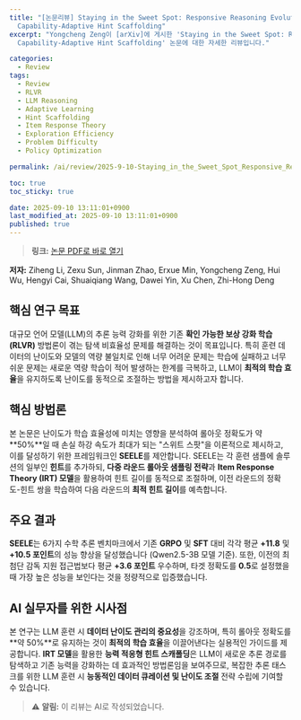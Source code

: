```yaml
---
title: "[논문리뷰] Staying in the Sweet Spot: Responsive Reasoning Evolution via
  Capability-Adaptive Hint Scaffolding"
excerpt: "Yongcheng Zeng이 [arXiv]에 게시한 'Staying in the Sweet Spot: Responsive Reasoning Evolution via
  Capability-Adaptive Hint Scaffolding' 논문에 대한 자세한 리뷰입니다."

categories:
  - Review
tags:
  - Review
  - RLVR
  - LLM Reasoning
  - Adaptive Learning
  - Hint Scaffolding
  - Item Response Theory
  - Exploration Efficiency
  - Problem Difficulty
  - Policy Optimization

permalink: /ai/review/2025-9-10-Staying_in_the_Sweet_Spot_Responsive_Reasoning_Evolution_via_Capability-Adaptive_Hint_Scaffolding/

toc: true
toc_sticky: true

date: 2025-09-10 13:11:01+0900
last_modified_at: 2025-09-10 13:11:01+0900
published: true
---
```

> **링크:** [논문 PDF로 바로 열기](https://arxiv.org/abs/2509.06923)

**저자:** Ziheng Li, Zexu Sun, Jinman Zhao, Erxue Min, Yongcheng Zeng, Hui Wu, Hengyi Cai, Shuaiqiang Wang, Dawei Yin, Xu Chen, Zhi-Hong Deng



## 핵심 연구 목표
대규모 언어 모델(LLM)의 추론 능력 강화를 위한 기존 **확인 가능한 보상 강화 학습(RLVR)** 방법론이 겪는 탐색 비효율성 문제를 해결하는 것이 목표입니다. 특히 훈련 데이터의 난이도와 모델의 역량 불일치로 인해 너무 어려운 문제는 학습에 실패하고 너무 쉬운 문제는 새로운 역량 학습이 적어 발생하는 한계를 극복하고, LLM이 **최적의 학습 효율**을 유지하도록 난이도를 동적으로 조절하는 방법을 제시하고자 합니다.

## 핵심 방법론
본 논문은 난이도가 학습 효율성에 미치는 영향을 분석하여 롤아웃 정확도가 약 **50%**일 때 손실 하강 속도가 최대가 되는 "스위트 스팟"을 이론적으로 제시하고, 이를 달성하기 위한 프레임워크인 **SEELE**를 제안합니다. SEELE는 각 훈련 샘플에 솔루션의 일부인 **힌트**를 추가하되, **다중 라운드 롤아웃 샘플링 전략**과 **Item Response Theory (IRT) 모델**을 활용하여 힌트 길이를 동적으로 조절하며, 이전 라운드의 정확도-힌트 쌍을 학습하여 다음 라운드의 **최적 힌트 길이**를 예측합니다.

## 주요 결과
**SEELE**는 6가지 수학 추론 벤치마크에서 기존 **GRPO** 및 **SFT** 대비 각각 평균 **+11.8** 및 **+10.5 포인트**의 성능 향상을 달성했습니다 (Qwen2.5-3B 모델 기준). 또한, 이전의 최첨단 감독 지원 접근법보다 평균 **+3.6 포인트** 우수하며, 타겟 정확도를 **0.5**로 설정했을 때 가장 높은 성능을 보인다는 것을 정량적으로 입증했습니다.

## AI 실무자를 위한 시사점
본 연구는 LLM 훈련 시 **데이터 난이도 관리의 중요성**을 강조하며, 특히 롤아웃 정확도를 **약 50%**로 유지하는 것이 **최적의 학습 효율**을 이끌어낸다는 실용적인 가이드를 제공합니다. **IRT 모델**을 활용한 **능력 적응형 힌트 스캐폴딩**은 LLM이 새로운 추론 경로를 탐색하고 기존 능력을 강화하는 데 효과적인 방법론임을 보여주므로, 복잡한 추론 태스크를 위한 LLM 훈련 시 **능동적인 데이터 큐레이션 및 난이도 조절** 전략 수립에 기여할 수 있습니다.

> ⚠️ **알림:** 이 리뷰는 AI로 작성되었습니다.